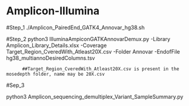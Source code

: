 # Amplicon-Illumina




#Step_1
./Amplicon_PairedEnd_GATK4_Annovar_hg38.sh




#Step_2
python3 IlluminaAmpiconGATKAnnovarDemux.py -Library Amplicon_Library_Details.xlsx -Coverage Target_Region_CveredWith_Atleast20X.csv -Folder Annovar -EndofFile hg38_multiannoDesiredColumns.tsv                        

          ##Target_Region_CveredWith_Atleast20X.csv is present in the mosedepth folder, name may be 20X.csv 




#Sep_3

python3 Amplicon_sequencing_demultiplex_Variant_SampleSummary.py 


